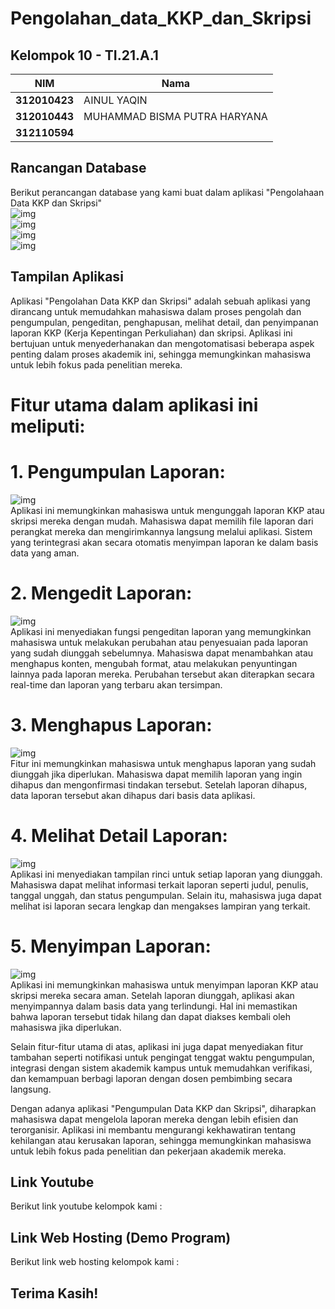 # Pengolahan_data_KKP_dan_Skripsi

## Kelompok 10 - TI.21.A.1

| NIM             | Nama                         |
| --------------- | ---------------------------- |
| **312010423**   | AINUL YAQIN                  |
| **312010443**   | MUHAMMAD BISMA PUTRA HARYANA |
| **312110594**   |                              |

## Rancangan Database
Berikut perancangan database yang kami buat dalam aplikasi "Pengolahaan Data KKP dan Skripsi" <br>
![img](1.png) <br>
![img](2.png) <br>
![img](3.png) <br> 
![img](4.png) <br>

## Tampilan Aplikasi <br>
Aplikasi "Pengolahan Data KKP dan Skripsi" adalah sebuah aplikasi yang dirancang untuk memudahkan mahasiswa dalam proses pengolah dan pengumpulan, pengeditan, penghapusan, melihat detail, dan penyimpanan laporan KKP (Kerja Kepentingan Perkuliahan) dan skripsi. Aplikasi ini bertujuan untuk menyederhanakan dan mengotomatisasi beberapa aspek penting dalam proses akademik ini, sehingga memungkinkan mahasiswa untuk lebih fokus pada penelitian mereka.<br>

# Fitur utama dalam aplikasi ini meliputi: <br>

# 1. Pengumpulan Laporan:<br>
![img](1.png)<br>
Aplikasi ini memungkinkan mahasiswa untuk mengunggah laporan KKP atau skripsi mereka dengan mudah. Mahasiswa dapat memilih file laporan dari perangkat mereka dan mengirimkannya langsung melalui aplikasi. Sistem yang terintegrasi akan secara otomatis menyimpan laporan ke dalam basis data yang aman.<br>

# 2. Mengedit Laporan:<br>
![img](1.png)<br>
Aplikasi ini menyediakan fungsi pengeditan laporan yang memungkinkan mahasiswa untuk melakukan perubahan atau penyesuaian pada laporan yang sudah diunggah sebelumnya. Mahasiswa dapat menambahkan atau menghapus konten, mengubah format, atau melakukan penyuntingan lainnya pada laporan mereka. Perubahan tersebut akan diterapkan secara real-time dan laporan yang terbaru akan tersimpan.<br>

# 3. Menghapus Laporan:<br>
![img](1.png)<br>
Fitur ini memungkinkan mahasiswa untuk menghapus laporan yang sudah diunggah jika diperlukan. Mahasiswa dapat memilih laporan yang ingin dihapus dan mengonfirmasi tindakan tersebut. Setelah laporan dihapus, data laporan tersebut akan dihapus dari basis data aplikasi.<br>

# 4. Melihat Detail Laporan:<br>
![img](1.png)<br>
Aplikasi ini menyediakan tampilan rinci untuk setiap laporan yang diunggah. Mahasiswa dapat melihat informasi terkait laporan seperti judul, penulis, tanggal unggah, dan status pengumpulan. Selain itu, mahasiswa juga dapat melihat isi laporan secara lengkap dan mengakses lampiran yang terkait.<br>

# 5. Menyimpan Laporan:<br>
![img](1.png)<br>
Aplikasi ini memungkinkan mahasiswa untuk menyimpan laporan KKP atau skripsi mereka secara aman. Setelah laporan diunggah, aplikasi akan menyimpannya dalam basis data yang terlindungi. Hal ini memastikan bahwa laporan tersebut tidak hilang dan dapat diakses kembali oleh mahasiswa jika diperlukan.<br>

Selain fitur-fitur utama di atas, aplikasi ini juga dapat menyediakan fitur tambahan seperti notifikasi untuk pengingat tenggat waktu pengumpulan, integrasi dengan sistem akademik kampus untuk memudahkan verifikasi, dan kemampuan berbagi laporan dengan dosen pembimbing secara langsung.<br>

Dengan adanya aplikasi "Pengumpulan Data KKP dan Skripsi", diharapkan mahasiswa dapat mengelola laporan mereka dengan lebih efisien dan terorganisir. Aplikasi ini membantu mengurangi kekhawatiran tentang kehilangan atau kerusakan laporan, sehingga memungkinkan mahasiswa untuk lebih fokus pada penelitian dan pekerjaan akademik mereka.<br>

## Link Youtube<br>

Berikut link youtube kelompok kami :<br> 

## Link Web Hosting (Demo Program)<br>

Berikut link web hosting kelompok kami : <br>


## Terima Kasih!
